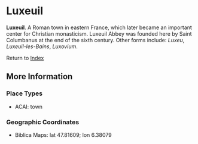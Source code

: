 # Luxeuil
**Luxeuil**. 
A Roman town in eastern France, which later became an important center for Christian monasticism. Luxeuil Abbey was founded here by Saint Columbanus at the end of the sixth century. 
Other forms include: 
*Luxeu*, *Luxeuil-les-Bains*, *Luxovium*. 








Return to [Index](00-Index.md)

## More Information

### Place Types

* ACAI: town



### Geographic Coordinates

* Biblica Maps: lat 47.81609; lon 6.38079




